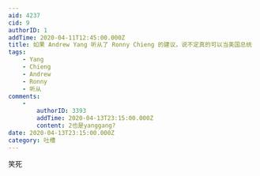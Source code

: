 ```yaml
---
aid: 4237
cid: 9
authorID: 1
addTime: 2020-04-11T12:45:00.000Z
title: 如果 Andrew Yang 听从了 Ronny Chieng 的建议，说不定真的可以当美国总统
tags:
    - Yang
    - Chieng
    - Andrew
    - Ronny
    - 听从
comments:
    -
        authorID: 3393
        addTime: 2020-04-13T23:15:00.000Z
        content: 2也是yanggang?
date: 2020-04-13T23:15:00.000Z
category: 吐槽
---
```


笑死
